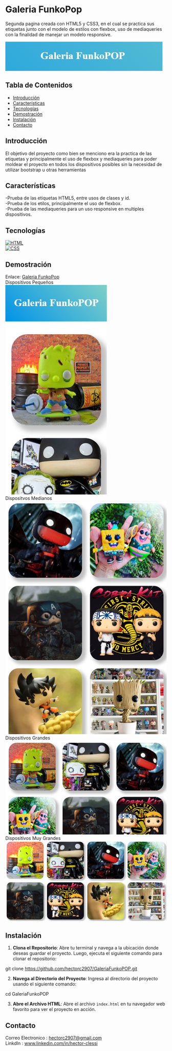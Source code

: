 # Galeria FunkoPop

Segunda pagina creada con HTML5 y CSS3, en el cual se practica sus etiquetas junto con el modelo de estilos con flexbox, uso de mediaqueries con la finalidad de manejar un modelo responsive.

![](https://github.com/hectorc2907/GaleriaFunkoPOP/blob/readme/img/capturas/logoReadme.PNG)

## Tabla de Contenidos

- [Introducción](#introducción)
- [Características](#características)
- [Tecnologías](#tecnologías)
- [Demostración](#demostración)
- [Instalación](#instalación)
- [Contacto](#contacto)

## Introducción

El objetivo del proyecto como bien se menciono era la practica de las etiquetas y principalmente el uso de flexbox y mediaqueries para poder moldear el proyecto en todos los dispositivos posibles sin la necesidad de utilizar bootstrap u otras herramientas

## Características

-Prueba de las etiquetas HTML5, entre usos de clases y id.  
-Prueba de los etilos, principalmente el uso de flexbox.  
-Prueba de las mediaqueries para un uso responsive en multiples dispositivos.  

## Tecnologías

[![HTML](https://img.shields.io/badge/-HTML-orange?style=flat&logo=html5&logoColor=white)](https://www.w3.org/TR/html52/)  
[![CSS](https://img.shields.io/badge/-CSS-blue?style=flat&logo=css3&logoColor=white)](https://www.w3.org/Style/CSS/)  
## Demostración

Enlace:
[Galeria FunkoPop](https://galeriafunkopophac.netlify.app/)  
Dispositivos Pequeños  
![Dispositivos Pequeños](https://github.com/hectorc2907/GaleriaFunkoPOP/blob/readme/img/capturas/Small.PNG)  
Dispositvos Medianos  
![Dispositivos Medianos](https://github.com/hectorc2907/GaleriaFunkoPOP/blob/readme/img/capturas/Medium.PNG)  
Dispositivos Grandes  
![Dispositivos Grandes](https://github.com/hectorc2907/GaleriaFunkoPOP/blob/readme/img/capturas/Large.PNG)  
Dispositivos Muy Grandes  
![Dispositivos Muy Grandes](https://github.com/hectorc2907/GaleriaFunkoPOP/blob/readme/img/capturas/XLarge.PNG)

## Instalación

1. **Clona el Repositorio**: Abre tu terminal y navega a la ubicación donde deseas guardar el proyecto. Luego, ejecuta el siguiente comando para clonar el repositorio:
    
git clone https://github.com/hectorc2907/GaleriaFunkoPOP.git
    
2. **Navega al Directorio del Proyecto**: Ingresa al directorio del proyecto usando el siguiente comando:
    
cd GaleriaFunkoPOP
    
3. **Abre el Archivo HTML**: Abre el archivo `index.html` en tu navegador web favorito para ver el proyecto en acción.

## Contacto

Correo Electronico : hectorc2907@gmail.com    
LinkdIn : www.linkedin.com/in/hector-clessi
